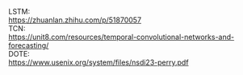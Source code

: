 LSTM:  
     https://zhuanlan.zhihu.com/p/51870057  
TCN:  
  https://unit8.com/resources/temporal-convolutional-networks-and-forecasting/  
DOTE:  
  https://www.usenix.org/system/files/nsdi23-perry.pdf
